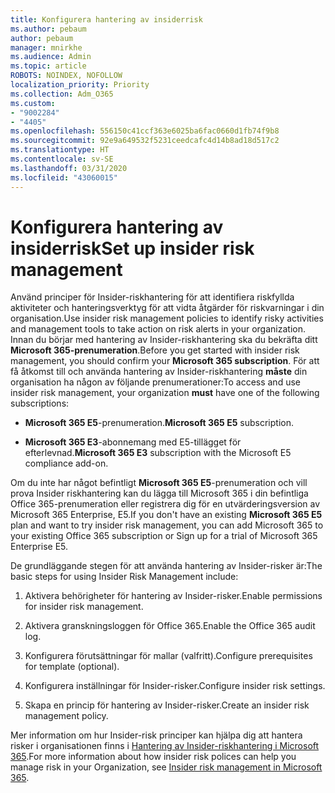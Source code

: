 ```yaml
---
title: Konfigurera hantering av insiderrisk
ms.author: pebaum
author: pebaum
manager: mnirkhe
ms.audience: Admin
ms.topic: article
ROBOTS: NOINDEX, NOFOLLOW
localization_priority: Priority
ms.collection: Adm_O365
ms.custom:
- "9002284"
- "4405"
ms.openlocfilehash: 556150c41ccf363e6025ba6fac0660d1fb74f9b8
ms.sourcegitcommit: 92e9a649532f5231ceedcafc4d14b8ad18d517c2
ms.translationtype: HT
ms.contentlocale: sv-SE
ms.lasthandoff: 03/31/2020
ms.locfileid: "43060015"
---
```

# <a name="set-up-insider-risk-management"></a><span data-ttu-id="a29ae-102">Konfigurera hantering av insiderrisk</span><span class="sxs-lookup"><span data-stu-id="a29ae-102">Set up insider risk management</span></span>

<span data-ttu-id="a29ae-103">Använd principer för Insider-riskhantering för att identifiera riskfyllda aktiviteter och hanteringsverktyg för att vidta åtgärder för riskvarningar i din organisation.</span><span class="sxs-lookup"><span data-stu-id="a29ae-103">Use insider risk management policies to identify risky activities and management tools to take action on risk alerts in your organization.</span></span> <span data-ttu-id="a29ae-104">Innan du börjar med hantering av Insider-riskhantering ska du bekräfta ditt **Microsoft 365-prenumeration**.</span><span class="sxs-lookup"><span data-stu-id="a29ae-104">Before you get started with insider risk management, you should confirm your **Microsoft 365 subscription**.</span></span> <span data-ttu-id="a29ae-105">För att få åtkomst till och använda hantering av Insider-riskhantering **måste** din organisation ha någon av följande prenumerationer:</span><span class="sxs-lookup"><span data-stu-id="a29ae-105">To access and use insider risk management, your organization **must** have one of the following subscriptions:</span></span>

- <span data-ttu-id="a29ae-106">**Microsoft 365 E5**-prenumeration.</span><span class="sxs-lookup"><span data-stu-id="a29ae-106">**Microsoft 365 E5** subscription.</span></span>

- <span data-ttu-id="a29ae-107">**Microsoft 365 E3**-abonnemang med E5-tillägget för efterlevnad.</span><span class="sxs-lookup"><span data-stu-id="a29ae-107">**Microsoft 365 E3** subscription with the Microsoft E5 compliance add-on.</span></span>

<span data-ttu-id="a29ae-108">Om du inte har något befintligt **Microsoft 365 E5**-prenumeration och vill prova Insider riskhantering kan du lägga till Microsoft 365 i din befintliga Office 365-prenumeration eller registrera dig för en utvärderingsversion av Microsoft 365 Enterprise, E5.</span><span class="sxs-lookup"><span data-stu-id="a29ae-108">If you don't have an existing **Microsoft 365 E5** plan and want to try insider risk management, you can add Microsoft 365 to your existing Office 365 subscription or Sign up for a trial of Microsoft 365 Enterprise E5.</span></span>

<span data-ttu-id="a29ae-109">De grundläggande stegen för att använda hantering av Insider-risker är:</span><span class="sxs-lookup"><span data-stu-id="a29ae-109">The basic steps for using Insider Risk Management include:</span></span>

1. <span data-ttu-id="a29ae-110">Aktivera behörigheter för hantering av Insider-risker.</span><span class="sxs-lookup"><span data-stu-id="a29ae-110">Enable permissions for insider risk management.</span></span>

2. <span data-ttu-id="a29ae-111">Aktivera granskningsloggen för Office 365.</span><span class="sxs-lookup"><span data-stu-id="a29ae-111">Enable the Office 365 audit log.</span></span>

3. <span data-ttu-id="a29ae-112">Konfigurera förutsättningar för mallar (valfritt).</span><span class="sxs-lookup"><span data-stu-id="a29ae-112">Configure prerequisites for template (optional).</span></span>

4. <span data-ttu-id="a29ae-113">Konfigurera inställningar för Insider-risker.</span><span class="sxs-lookup"><span data-stu-id="a29ae-113">Configure insider risk settings.</span></span>

5. <span data-ttu-id="a29ae-114">Skapa en princip för hantering av Insider-risker.</span><span class="sxs-lookup"><span data-stu-id="a29ae-114">Create an insider risk management policy.</span></span>

<span data-ttu-id="a29ae-115">Mer information om hur Insider-risk principer kan hjälpa dig att hantera risker i organisationen finns i [Hantering av Insider-riskhantering i Microsoft 365](https://go.microsoft.com/fwlink/?linkid=2123907).</span><span class="sxs-lookup"><span data-stu-id="a29ae-115">For more information about how insider risk polices can help you manage risk in your Organization, see [Insider risk management in Microsoft 365](https://go.microsoft.com/fwlink/?linkid=2123907).</span></span>

